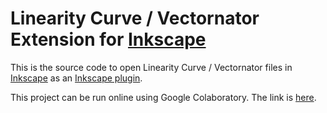# Linearity Curve / Vectornator Extension for [Inkscape]

This is the source code to open Linearity Curve / Vectornator files in [Inkscape] as an [Inkscape plugin][plugin].

This project can be run online using Google Colaboratory. The link is [here](https://colab.research.google.com/gist/ulyssas/e4fc6ea9f387edf19b3c7498e8accc0e/inkvn-runner.ipynb).

[Inkscape]: https://inkscape.org/
[plugin]: https://inkscape.org/gallery/=extension/
